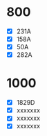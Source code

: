 # 800
- [x] 231A
- [x] 158A
- [x] 50A
- [x] 282A
# 1000
- [x] 1829D
- [x] xxxxxxx
- [x] xxxxxxx
- [x] xxxxxxx